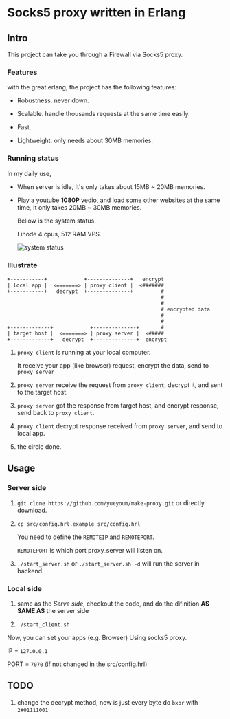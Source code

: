 # Socks5 proxy written in Erlang

## Intro

This project can take you through a Firewall via Socks5 proxy.

### Features

with the great erlang, the project has the following features:

*   Robustness. never down.

*   Scalable. handle thousands requests at the same time easily.

*   Fast.

*   Lightweight. only needs about 30MB memories.


### Running status

In my daily use, 

*   When server is idle, It's only takes about 15MB ~ 20MB memories.

*   Play a youtube **1080P** vedio, and load some other websites at the same time,
    It only takes 20MB ~ 30MB memories.

    Bellow is the system status.

    Linode 4 cpus, 512 RAM VPS.

    ![system status](http://i1297.photobucket.com/albums/ag23/yueyoum/uuu_zps1908ecbd.png)




### Illustrate

```
+-----------+            +--------------+   encrypt
| local app |  <=======> | proxy client |  <#######
+-----------+   decrypt  +--------------+         #
                                                  #
                                                  #
                                                  # encrypted data
                                                  #
                                                  #
+-------------+            +--------------+       #
| target host |  <=======> | proxy server |  <#####
+-------------+   decrypt  +--------------+  encrypt
```

1.  `proxy client` is running at your local computer.

    It receive your app (like browser) request, encrypt the data,
    send to `proxy server`

2.  `proxy server` receive the request from `proxy client`,
    decrypt it, and sent to the target host.

3.  `proxy server` got the response from target host, and encrypt response,
    send back to `proxy client`.

4.  `proxy client` decrypt response received from `proxy server`,
    and send to local app.

5.  the circle done.


## Usage

### Server side

1.  `git clone https://github.com/yueyoum/make-proxy.git` or directly download.
2.  `cp src/config.hrl.example src/config.hrl`

    You need to define the `REMOTEIP` and `REMOTEPORT`.

    `REMOTEPORT` is which port proxy_server will listen on.

4.  `./start_server.sh` or `./start_server.sh -d` will run the server in backend.


### Local side

1.  same as the *Serve side*, checkout the code, and do the difinition **AS SAME AS** the server side

2.  `./start_client.sh`


Now, you can set your apps (e.g. Browser) Using socks5 proxy.

IP = `127.0.0.1`

PORT = `7070`  (if not changed in the src/config.hrl)


## TODO

1.  change the decrypt method, now is just  every byte do `bxor` with `2#01111001`


